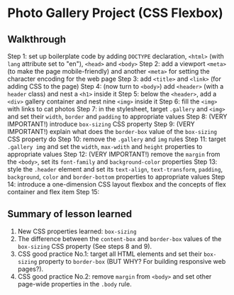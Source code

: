 # Photo Gallery Project (CSS Flexbox)

## Walkthrough

Step 1: set up boilerplate code by adding `DOCTYPE` declaration, `<html>` (with
        `lang` attribute set to "en"), `<head>` and `<body>`
Step 2: add a viewport `<meta>` (to make the page mobile-friendly) and another
        `<meta>` for setting the character encoding for the web page
Step 3: add `<title>` and `<link>` (for adding CSS to the page)
Step 4: (now turn to `<body>`) add `<header>` (with a `header` class) and nest
        a `<h1>` inside it
Step 5: below the `<header>`, add a `<div>` gallery container and nest nine
        `<img>` inside it
Step 6: fill the `<img>` with links to cat photos
Step 7: in the stylesheet, target `.gallery` and `<img>` and set their `width`,
        `border` and `padding` to appropriate values
Step 8: (VERY IMPORTANT!) introduce `box-sizing` CSS property
Step 9: (VERY IMPORTANT!) explain what does the `border-box` value of the
        `box-sizing` CSS property do
Step 10: remove the `.gallery` and `img` rules
Step 11: target `.gallery img` and set the `width`, `max-wdith` and `height`
         properties to appropriate values
Step 12: (VERY IMPORTANT!) remove the `margin` from the `<body>`, set its
         `font-family` and `background-color` properties
Step 13: style the `.header` element and set its `text-align`, `text-transform`,
         `padding`, `background`, `color` and `border-bottom` properties to
         appropriate values
Step 14: introduce a one-dimension CSS layout flexbox and the concepts of
         flex container and flex item
Step 15:

## Summary of lesson learned

1. New CSS properties learned: `box-sizing`
2. The difference between the `content-box` and `border-box` values of the
   `box-sizing` CSS property (See steps 8 and 9).
3. CSS good practice No.1: target all HTML elements and set their `box-sizing`
   property to `border-box` (BUT WHY? For building responsive web pages?).
4. CSS good practice No.2: remove `margin` from `<body>` and set other page-wide
   properties in the `.body` rule.
